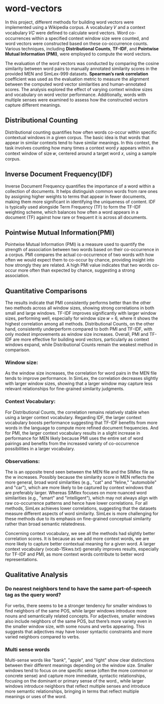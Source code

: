 # word-vectors

In this project, different methods for building word vectors were implemented using a Wikipedia corpus. A vocabulary 𝑉 and a context vocabulary 𝑉𝐶 were defined to calculate word vectors. Word co-occurrences within a specified context window size were counted, and word vectors were constructed based on these co-occurrence counts. Various techniques, including **Distributional Counts**, **TF-IDF**, and **Pointwise Mutual Information (PMI)**, were employed to compute the word vectors.

The evaluation of the word vectors was conducted by comparing the cosine similarity between word pairs to manually annotated similarity scores in the provided MEN and SimLex-999 datasets. **Spearman’s rank correlation** coefficient was used as the evaluation metric to measure the alignment between the computed word vector similarities and human-annotated scores. The analysis explored the effect of varying context window sizes and vocabulary on word vector performance. Additionally, words with multiple senses were examined to assess how the constructed vectors capture different meanings.

## Distributional Counting

Distributional counting quantifies how often words co-occur within specific contextual windows in a given corpus. The basic idea is that words that appear in similar contexts tend to have similar meanings. In this context, the task involves counting how many times a context word 𝑦 appears within a context window of size 𝑤, centered around a target word 𝑥, using a sample corpus.

## Inverse Document Frequency(IDF)

Inverse Document Frequency quantifies the importance of a word within a collection of documents. It helps distinguish common words from rare ones by assigning higher weights to terms that appear in fewer documents, making them more significant in identifying the uniqueness of content. IDF is typically used alongside Term Frequency (TF) to form the TF-IDF weighting scheme, which balances how often a word appears in a document (TF) against how rare or frequent it is across all documents.

## Pointwise Mutual Information(PMI)

Pointwise Mutual Information (PMI) is a measure used to quantify the strength of association between two words based on their co-occurrence in a corpus. PMI compares the actual co-occurrence of two words with how often we would expect them to co-occur by chance, providing insight into how strongly they are related. A high PMI value indicates that two words co-occur more often than expected by chance, suggesting a strong association.

## Quantitative Comparisons
The results indicate that PMI consistently performs better than the other two methods across all window sizes, showing strong correlations in both small and large windows. TF-IDF improves significantly with larger window sizes, performing well, especially for window size 𝑤 = 6, where it shows the highest correlation among all methods. Distributional Counts, on the other hand, consistently underperform compared to both PMI and TF-IDF, with only modest improvements as window size increases. Overall, PMI and TF-IDF are more effective for building word vectors, particularly as context windows expand, while Distributional Counts remain the weakest method in comparison.

### Window size:
As the window size increases, the correlation for word pairs in the MEN file tends to improve performance. In SimLex, the correlation decreases slightly with larger window sizes, showing that a larger window may capture less relevant relationships for fine-grained similarity judgments.

### Context Vocabulary:
For Distributional Counts, the correlation remains relatively stable when using a larger context vocabulary. Regarding IDF, the larger context vocabulary boosts performance suggesting that TF-IDF benefits from more words in the language to compute more refined document frequencies. And for PMI, the larger context vocabulary results in a slight increase in performance for MEN likely because PMI uses the entire set of word pairings and benefits from the increased variety of co-occurrence possibilities in a larger vocabulary.

### Observations:
The is an opposite trend seen between the MEN file and the SIMlex file as the w increases. Possibly because the similarity score in MEN reflects the more general, broad word similarities (e.g., "cat" and "feline," "automobile" and "car"), which are more likely to be captured by context windows that are preferably larger. Whereas SIMlex focuses on more nuanced word similarities (e.g., "smart" and "intelligent"), which may not always align with raw co-occurrence patterns and hence have lower correlations. For all methods, SimLex achieves lower correlations, suggesting that the datasets measure different aspects of word similarity. SimLex is more challenging for these methods due to its emphasis on fine-grained conceptual similarity rather than broad semantic relatedness.

Concerning context vocabulary, we see all the methods had slightly better correlation scores. It is because as we add more context words, we are more likely to capture better contextual meaning for a given word. A larger context vocabulary (vocab-15kws.txt) generally improves results, especially for TF-IDF and PMI, as more context words contribute to better word representations.

## Qualitative Analysis

### Do nearest neighbors tend to have the same part-of-speech tag as the query word?
For verbs, there seems to be a stronger tendency for smaller windows to find neighbors of the same POS, while larger windows introduce more nouns and semantically related concepts. For adjectives, smaller windows also include neighbors of the same POS, but there’s more variety even in the smaller window size, with some nouns and verbs appearing. This suggests that adjectives may have looser syntactic constraints and more varied neighbors compared to verbs.

### Multi sense words
Multi-sense words like "bank", "apple", and "light" show clear distinctions between their different meanings depending on the window size. Smaller windows tend to focus on one specific sense (often the more common or concrete sense) and capture more immediate, syntactic relationships, focusing on the dominant or primary sense of the word., while larger windows introduce neighbors that reflect multiple senses and introduce more semantic relationships, bringing in terms that reflect multiple meanings or uses of the word.